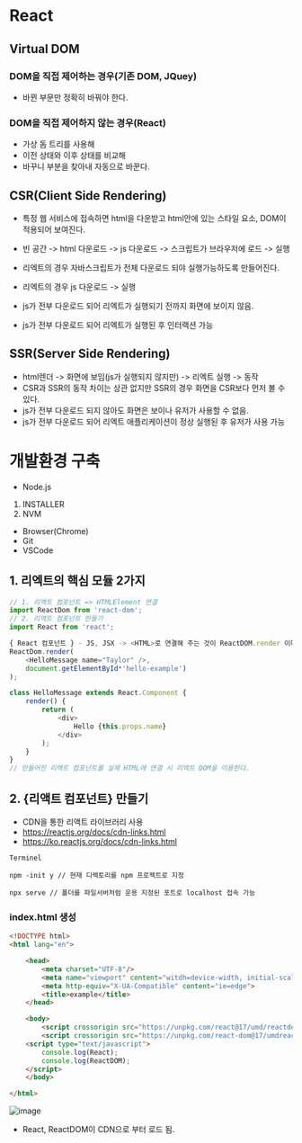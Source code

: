 # React

## Virtual DOM
### DOM을 직접 제어하는 경우(기존 DOM, JQuey)
- 바뀐 부문만 정확히 바꿔야 한다.
### DOM을 직접 제어하지 않는 경우(React)
- 가상 돔 트리를 사용해
- 이전 상태와 이후 상태를 비교해
- 바꾸니 부분을 찾아내 자동으로 바꾼다.

## CSR(Client Side Rendering)
- 특정 웹 서비스에 접속하면 html을 다운받고 html안에 있는 스타일 요소, DOM이 적용되어 보여진다.
- 빈 공간 -> html 다운로드 -> js 다운로드 -> 스크립트가 브라우저에 로드 -> 실행

- 리엑트의 경우 자바스크립트가 전체 다운로드 되야 실행가능하도록 만들어진다.
- 리엑트의 경우 js 다운로드 -> 실행

- js가 전부 다운로드 되어 리엑트가 실행되기 전까지 화면에 보이지 않음.
- js가 전부 다운로드 되어 리엑트가 실행된 후 인터랙션 가능
## SSR(Server Side Rendering)
- html렌더 -> 화면에 보임(js가 실행되지 않지만) -> 리엑트 실행 -> 동작
- CSR과 SSR의 동작 차이는 상관 없지만 SSR의 경우 화면을 CSR보다 먼저 볼 수 있다.
- js가 전부 다운로드 되지 않아도 화면은 보이나 유저가 사용할 수 없음.
- js가 전부 다운로드 되어 리엑트 애플리케이션이 정상 실행된 후 유저가 사용 가능
  
# 개발환경 구축
- Node.js
1. INSTALLER
2. NVM
- Browser(Chrome)
- Git
- VSCode


## 1. 리엑트의 핵심 모듈 2가지
```js
// 1. 리액트 컴포넌트 => HTMLElement 연결
import ReactDom from 'react-dom';
// 2. 리액트 컴포넌트 만들기
import React from 'react';
```

```js
{ React 컴포넌트 } - JS, JSX -> <HTML>로 연결해 주는 것이 ReactDOM.render 이다.
ReactDom.render(
    <HelloMessage name="Taylor" />,
    document.getElementById*'hello-example')
);

class HelloMessage extends React.Component {
    render() {
        return (
            <div>
                Hello {this.props.name}
            </div>
        );
    }
}
// 만들어진 리액트 컴포넌트를 실제 HTML에 연결 시 리액트 DOM을 이용한다.
```

## 2. {리액트 컴포넌트} 만들기
- CDN을 통한 리액트 라이브러리 사용
- https://reactjs.org/docs/cdn-links.html
- https://ko.reactjs.org/docs/cdn-links.html

```TEXT
Terminel

npm -init y // 현재 디렉토리를 npm 프로젝트로 지정

npx serve // 폴더를 파일서버처럼 운용 지정된 포트로 localhost 접속 가능
```

### index.html 생성
```html
<!DOCTYPE html>
<html lang="en">

    <head>
        <meta charset="UTF-8"/>
        <meta name="viewport" content="witdh=device-width, initial-scale=1.0">
        <meta http-equiv="X-UA-Compatible" content="ie=edge">
        <title>example</title>
    </head>

    <body>
        <script crossorigin src="https://unpkg.com/react@17/umd/reactdevelopment.js"></script>
        <script crossorigin src="https://unpkg.com/react-dom@17/umdreact-domdevelopment.js"></script>
    <script type="text/javascript">
        console.log(React);
        console.log(ReactDOM);
    </script>
    </body>

</html>
```
![image](https://user-images.githubusercontent.com/51357635/128724087-842d326b-766b-4173-a7d5-289ffc7be8d6.png)

- React, ReactDOM이 CDN으로 부터 로드 됨.